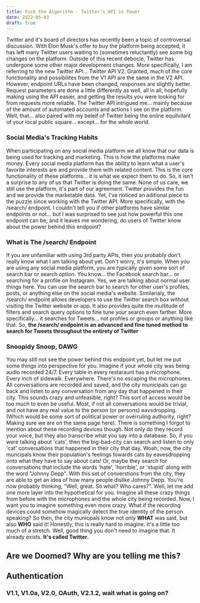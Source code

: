 ```yaml
---
title: Fuck the Algorithm - Twitter's API is Power
date: 2022-05-03
draft: true
---
```


Twitter and it's board of directors has recently been a topic of controversal discussion. With Elon Musk's offer to buy the platform being accepted, it has left many Twitter users waiting to (sometimes reluctantly) see some big changes on the platform. Outside of this recent debocle, Twitter has undergone some other major development changes. More specifically, I am referring to the new Twitter API... Twitter API V2. Granted, much of the core functionality and possibilites from the V1 API are the same in the V2 API. However, endpoint URLs have been changed, responses are slightly better. Request parameters are done a little differently as well, all in all, hopefully making using the API easier, and getting the results you were looking for from requests more reliable.
The Twitter API intrigued me... mainly because of the amount of automated accounts and actions I see on the platform. Well, that... also paired with my beleif of Twitter being the online equilvilant of your local public square... except... for the whole world.



### Social Media's Tracking Habits
When participating on any social media platform we all know that our data is being used for tracking and marketing. This is how the platforms make money. Every social media platform has the ability to learn what a user's favorite interests are and provide them with related content. This is the core functionality of these platforms... it is what we expect them to do. So, it isn't a surprise to any of us that Twitter is doing the same. None of us care, we still use the platform, it's part of our agreement. Twitter provides the fun and we provide the marketable data. 
Yet, I've noticed an aditional piece to the puzzle since working with the Twitter API. More specifically, with the /search/ endpoint. I couldn't tell you if other platforms have similar endpoints or not... but I was surprised to see just how powerful this one endpoint can be, and it leaves me wondering, do users of Twitter know about the power behind this endpoint?

### What is The /search/ Endpoint
If you are unfamiliar with using 3rd party APIs, then you probably don't really know what I am talking about yet. Don't worry, it's simple. When you are using any social media platform, you are typically given some sort of search bar or search option. You know... the Facebook search bar... or searching for a profile on Instagram. Yes, we are talking about normal user things here. You can use the search bar to search for other user's profiles, posts, or anything else on the social media's website. Similarialy, the /search/ endpoint allows developers to use the Twitter search box without visiting the Twitter website or app. It also provides quite the multitude of filters and search query options to fine tune your search even farther. More specifically... it searches for Tweets... not profiles or groups or anything like that. 
So, **the /search/ endpoint is an advanced and fine tuned method to search for Tweets throughout the entirety of Twitter**


### Snoopidy Snoop, DAWG
You may still not see the power behind this endpoint yet, but let me put some things into perspective for you. Imagine if your whole city was being audio recorded 24/7. Every table in every restaraunt has a microphone. Every inch of sidewalk. Everywhere. There's no escaping the microphones. All conversations are recorded and saved, and the city municipals can go back and listen to any conversation from any day that happened in their city. This sounds crazy and unfeasible, right? This sort of access would be too much to even be useful. Most, if not all conversations would be trivial, and not have any real value to the person (or persons) eavsdropping. (Which would be some sort of political power or overruling authority, right? Making sure we are on the same page here). There is something I forgot to mention about these recording devices though. Not only do they record your voice, but they also transcribe what you say into a database. So, if you were talking about 'cats', then the big-bad-city can search and listen to only 'cat' conversations that happened in their city that day. Woah, now, the city muncipals know their population's feelings towards cats by eavesdropping onto what they have to say about cats! Or, maybe they search for conversations that include the words 'hate', 'horrible', or 'stupid' along with the word "Johnny Depp". With this set of converstions from the city, they are able to get an idea of how many people dislike Johnny Depp. 
You're now probably thinking, "Well, great. So what? Who cares?". Well, let me add one more layer into the hypothetical for you. Imagine all these crazy things from before with the microphones and the whole city being recorded. Now, I want you to imagine something even more crazy. What if the recording devices could somehow magically detect the true identity of the person speaking? So then, the city municpals know not only **WHAT** was said, but also **WHO** said it! Honestly, this is really hard to imagine. It's a little too much of a stretch. Well, good thing you don't need to imagine that. It already exists. **It's called Twitter.**

## Are we Doomed? Why are you telling me this?






## Authentication
### V1.1, V1.0a, V2.0, OAuth, V2.1.2, wait what is going on?


 

